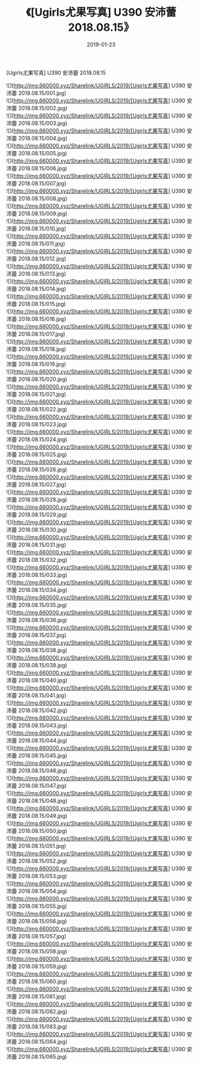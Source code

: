 ﻿---
layout: post
title:  《[Ugirls尤果写真] U390 安沛蕾 2018.08.15》
date:   2019-01-23
img: http://img.660000.xyz/Sharelink/UGIRLS/2019/[Ugirls尤果写真] U390 安沛蕾 2018.08.15/000.jpg
categories: [美女, 清纯, 唯美]
---

[Ugirls尤果写真] U390 安沛蕾 2018.08.15

 ![](http://img.660000.xyz/Sharelink/UGIRLS/2019/[Ugirls尤果写真] U390 安沛蕾 2018.08.15/001.jpg) <br>![](http://img.660000.xyz/Sharelink/UGIRLS/2019/[Ugirls尤果写真] U390 安沛蕾 2018.08.15/002.jpg) <br>![](http://img.660000.xyz/Sharelink/UGIRLS/2019/[Ugirls尤果写真] U390 安沛蕾 2018.08.15/003.jpg) <br>![](http://img.660000.xyz/Sharelink/UGIRLS/2019/[Ugirls尤果写真] U390 安沛蕾 2018.08.15/004.jpg) <br>![](http://img.660000.xyz/Sharelink/UGIRLS/2019/[Ugirls尤果写真] U390 安沛蕾 2018.08.15/005.jpg) <br>![](http://img.660000.xyz/Sharelink/UGIRLS/2019/[Ugirls尤果写真] U390 安沛蕾 2018.08.15/006.jpg) <br>![](http://img.660000.xyz/Sharelink/UGIRLS/2019/[Ugirls尤果写真] U390 安沛蕾 2018.08.15/007.jpg) <br>![](http://img.660000.xyz/Sharelink/UGIRLS/2019/[Ugirls尤果写真] U390 安沛蕾 2018.08.15/008.jpg) <br>![](http://img.660000.xyz/Sharelink/UGIRLS/2019/[Ugirls尤果写真] U390 安沛蕾 2018.08.15/009.jpg) <br>![](http://img.660000.xyz/Sharelink/UGIRLS/2019/[Ugirls尤果写真] U390 安沛蕾 2018.08.15/010.jpg) <br>![](http://img.660000.xyz/Sharelink/UGIRLS/2019/[Ugirls尤果写真] U390 安沛蕾 2018.08.15/011.jpg) <br>![](http://img.660000.xyz/Sharelink/UGIRLS/2019/[Ugirls尤果写真] U390 安沛蕾 2018.08.15/012.jpg) <br>![](http://img.660000.xyz/Sharelink/UGIRLS/2019/[Ugirls尤果写真] U390 安沛蕾 2018.08.15/013.jpg) <br>![](http://img.660000.xyz/Sharelink/UGIRLS/2019/[Ugirls尤果写真] U390 安沛蕾 2018.08.15/014.jpg) <br>![](http://img.660000.xyz/Sharelink/UGIRLS/2019/[Ugirls尤果写真] U390 安沛蕾 2018.08.15/015.jpg) <br>![](http://img.660000.xyz/Sharelink/UGIRLS/2019/[Ugirls尤果写真] U390 安沛蕾 2018.08.15/016.jpg) <br>![](http://img.660000.xyz/Sharelink/UGIRLS/2019/[Ugirls尤果写真] U390 安沛蕾 2018.08.15/017.jpg) <br>![](http://img.660000.xyz/Sharelink/UGIRLS/2019/[Ugirls尤果写真] U390 安沛蕾 2018.08.15/018.jpg) <br>![](http://img.660000.xyz/Sharelink/UGIRLS/2019/[Ugirls尤果写真] U390 安沛蕾 2018.08.15/019.jpg) <br>![](http://img.660000.xyz/Sharelink/UGIRLS/2019/[Ugirls尤果写真] U390 安沛蕾 2018.08.15/020.jpg) <br>![](http://img.660000.xyz/Sharelink/UGIRLS/2019/[Ugirls尤果写真] U390 安沛蕾 2018.08.15/021.jpg) <br>![](http://img.660000.xyz/Sharelink/UGIRLS/2019/[Ugirls尤果写真] U390 安沛蕾 2018.08.15/022.jpg) <br>![](http://img.660000.xyz/Sharelink/UGIRLS/2019/[Ugirls尤果写真] U390 安沛蕾 2018.08.15/023.jpg) <br>![](http://img.660000.xyz/Sharelink/UGIRLS/2019/[Ugirls尤果写真] U390 安沛蕾 2018.08.15/024.jpg) <br>![](http://img.660000.xyz/Sharelink/UGIRLS/2019/[Ugirls尤果写真] U390 安沛蕾 2018.08.15/025.jpg) <br>![](http://img.660000.xyz/Sharelink/UGIRLS/2019/[Ugirls尤果写真] U390 安沛蕾 2018.08.15/026.jpg) <br>![](http://img.660000.xyz/Sharelink/UGIRLS/2019/[Ugirls尤果写真] U390 安沛蕾 2018.08.15/027.jpg) <br>![](http://img.660000.xyz/Sharelink/UGIRLS/2019/[Ugirls尤果写真] U390 安沛蕾 2018.08.15/028.jpg) <br>![](http://img.660000.xyz/Sharelink/UGIRLS/2019/[Ugirls尤果写真] U390 安沛蕾 2018.08.15/029.jpg) <br>![](http://img.660000.xyz/Sharelink/UGIRLS/2019/[Ugirls尤果写真] U390 安沛蕾 2018.08.15/030.jpg) <br>![](http://img.660000.xyz/Sharelink/UGIRLS/2019/[Ugirls尤果写真] U390 安沛蕾 2018.08.15/031.jpg) <br>![](http://img.660000.xyz/Sharelink/UGIRLS/2019/[Ugirls尤果写真] U390 安沛蕾 2018.08.15/032.jpg) <br>![](http://img.660000.xyz/Sharelink/UGIRLS/2019/[Ugirls尤果写真] U390 安沛蕾 2018.08.15/033.jpg) <br>![](http://img.660000.xyz/Sharelink/UGIRLS/2019/[Ugirls尤果写真] U390 安沛蕾 2018.08.15/034.jpg) <br>![](http://img.660000.xyz/Sharelink/UGIRLS/2019/[Ugirls尤果写真] U390 安沛蕾 2018.08.15/035.jpg) <br>![](http://img.660000.xyz/Sharelink/UGIRLS/2019/[Ugirls尤果写真] U390 安沛蕾 2018.08.15/036.jpg) <br>![](http://img.660000.xyz/Sharelink/UGIRLS/2019/[Ugirls尤果写真] U390 安沛蕾 2018.08.15/037.jpg) <br>![](http://img.660000.xyz/Sharelink/UGIRLS/2019/[Ugirls尤果写真] U390 安沛蕾 2018.08.15/038.jpg) <br>![](http://img.660000.xyz/Sharelink/UGIRLS/2019/[Ugirls尤果写真] U390 安沛蕾 2018.08.15/039.jpg) <br>![](http://img.660000.xyz/Sharelink/UGIRLS/2019/[Ugirls尤果写真] U390 安沛蕾 2018.08.15/040.jpg) <br>![](http://img.660000.xyz/Sharelink/UGIRLS/2019/[Ugirls尤果写真] U390 安沛蕾 2018.08.15/041.jpg) <br>![](http://img.660000.xyz/Sharelink/UGIRLS/2019/[Ugirls尤果写真] U390 安沛蕾 2018.08.15/042.jpg) <br>![](http://img.660000.xyz/Sharelink/UGIRLS/2019/[Ugirls尤果写真] U390 安沛蕾 2018.08.15/043.jpg) <br>![](http://img.660000.xyz/Sharelink/UGIRLS/2019/[Ugirls尤果写真] U390 安沛蕾 2018.08.15/044.jpg) <br>![](http://img.660000.xyz/Sharelink/UGIRLS/2019/[Ugirls尤果写真] U390 安沛蕾 2018.08.15/045.jpg) <br>![](http://img.660000.xyz/Sharelink/UGIRLS/2019/[Ugirls尤果写真] U390 安沛蕾 2018.08.15/046.jpg) <br>![](http://img.660000.xyz/Sharelink/UGIRLS/2019/[Ugirls尤果写真] U390 安沛蕾 2018.08.15/047.jpg) <br>![](http://img.660000.xyz/Sharelink/UGIRLS/2019/[Ugirls尤果写真] U390 安沛蕾 2018.08.15/048.jpg) <br>![](http://img.660000.xyz/Sharelink/UGIRLS/2019/[Ugirls尤果写真] U390 安沛蕾 2018.08.15/049.jpg) <br>![](http://img.660000.xyz/Sharelink/UGIRLS/2019/[Ugirls尤果写真] U390 安沛蕾 2018.08.15/050.jpg) <br>![](http://img.660000.xyz/Sharelink/UGIRLS/2019/[Ugirls尤果写真] U390 安沛蕾 2018.08.15/051.jpg) <br>![](http://img.660000.xyz/Sharelink/UGIRLS/2019/[Ugirls尤果写真] U390 安沛蕾 2018.08.15/052.jpg) <br>![](http://img.660000.xyz/Sharelink/UGIRLS/2019/[Ugirls尤果写真] U390 安沛蕾 2018.08.15/053.jpg) <br>![](http://img.660000.xyz/Sharelink/UGIRLS/2019/[Ugirls尤果写真] U390 安沛蕾 2018.08.15/054.jpg) <br>![](http://img.660000.xyz/Sharelink/UGIRLS/2019/[Ugirls尤果写真] U390 安沛蕾 2018.08.15/055.jpg) <br>![](http://img.660000.xyz/Sharelink/UGIRLS/2019/[Ugirls尤果写真] U390 安沛蕾 2018.08.15/056.jpg) <br>![](http://img.660000.xyz/Sharelink/UGIRLS/2019/[Ugirls尤果写真] U390 安沛蕾 2018.08.15/057.jpg) <br>![](http://img.660000.xyz/Sharelink/UGIRLS/2019/[Ugirls尤果写真] U390 安沛蕾 2018.08.15/058.jpg) <br>![](http://img.660000.xyz/Sharelink/UGIRLS/2019/[Ugirls尤果写真] U390 安沛蕾 2018.08.15/059.jpg) <br>![](http://img.660000.xyz/Sharelink/UGIRLS/2019/[Ugirls尤果写真] U390 安沛蕾 2018.08.15/060.jpg) <br>![](http://img.660000.xyz/Sharelink/UGIRLS/2019/[Ugirls尤果写真] U390 安沛蕾 2018.08.15/061.jpg) <br>![](http://img.660000.xyz/Sharelink/UGIRLS/2019/[Ugirls尤果写真] U390 安沛蕾 2018.08.15/062.jpg) <br>![](http://img.660000.xyz/Sharelink/UGIRLS/2019/[Ugirls尤果写真] U390 安沛蕾 2018.08.15/063.jpg) <br>![](http://img.660000.xyz/Sharelink/UGIRLS/2019/[Ugirls尤果写真] U390 安沛蕾 2018.08.15/064.jpg) <br>![](http://img.660000.xyz/Sharelink/UGIRLS/2019/[Ugirls尤果写真] U390 安沛蕾 2018.08.15/065.jpg) <br>